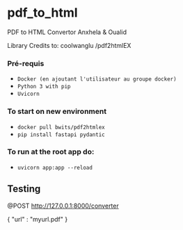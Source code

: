 # pdf_to_html
PDF to HTML Convertor Anxhela &amp; Oualid

Library Credits to:  coolwanglu /pdf2htmlEX




### Pré-requis
- ```Docker (en ajoutant l'utilisateur au groupe docker)```
- ```Python 3 with pip```
- ```Uvicorn```

### To start on new environment
- ```docker pull bwits/pdf2htmlex```
- ```pip install fastapi pydantic```

### To run at the root app do:

- ```uvicorn app:app --reload```


## Testing

@POST http://127.0.0.1:8000/converter

 {
    "url" : "myurl.pdf"
 }
